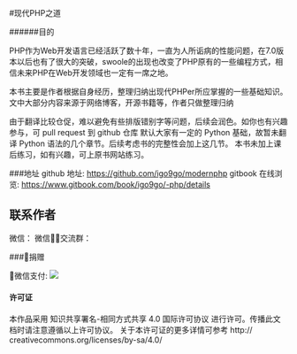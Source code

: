 #现代PHP之道

######目的

PHP作为Web开发语言已经活跃了数十年，一直为人所诟病的性能问题，在7.0版本以后也有了很大的突破，swoole的出现也改变了PHP原有的一些编程方式，相信未来PHP在Web开发领域也一定有一席之地。

本书主要是作者根据自身经历，整理归纳出现代PHPer所应掌握的一些基础知识。文中大部分内容来源于网络博客，开源书籍等，作者只做整理归纳


由于翻译比较仓促，难以避免有些排版错别字等问题，后续会润色。如你也有兴趣参与，可 pull request 到 github 仓库
默认大家有一定的 Python 基础，故暂未翻译 Python 语法的几个章节。后续考虑书的完整性会加上这几节。
本书未加上课后练习，如有兴趣，可上原书网站练习。

###地址
github 地址: https://github.com/igo9go/modernphp
gitbook 在线浏览: https://www.gitbook.com/book/igo9go/-php/details

## 联系作者
微信：
微信交流群：

###捐赠

微信支付:
![](http://oc9orpe44.bkt.clouddn.com/17-2-17/84635262-file_1487318515853_3eb6.png)


#### 许可证
本作品采用 知识共享署名-相同方式共享 4.0 国际许可协议 进行许可。传播此文档时请注意遵循以上许可协议。 关于本许可证的更多详情可参考 http://               creativecommons.org/licenses/by-sa/4.0/